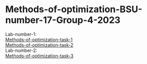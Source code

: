 # Methods-of-optimization-BSU-number-17-Group-4-2023
Lab-number-1: <br>
[Methods-of-optimization-task-1](https://github.com/NiCHUY/Methods-of-optimization/blob/main/Methods_of_optimization_Lab_1_Task_1.pdf)<br>
[Methods-of-optimization-task-2](https://github.com/NiCHUY/Methods-of-optimization/blob/main/Methods_of_optimization_Lab_1_Task_2.pdf)<br>
Lab-number-2: <br>
[Methods-of-optimization-task-3](https://github.com/NiCHUY/Methods-of-optimization/blob/main/Methods_of_optimization_Lab_2_Task_3.pdf)<br>
